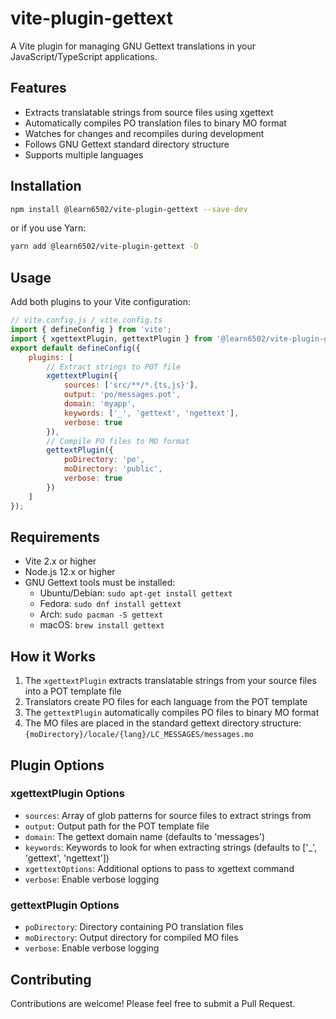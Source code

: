 # vite-plugin-gettext

A Vite plugin for managing GNU Gettext translations in your JavaScript/TypeScript applications.

## Features

- Extracts translatable strings from source files using xgettext
- Automatically compiles PO translation files to binary MO format
- Watches for changes and recompiles during development
- Follows GNU Gettext standard directory structure
- Supports multiple languages

## Installation

```bash
npm install @learn6502/vite-plugin-gettext --save-dev
```

or if you use Yarn:

```bash
yarn add @learn6502/vite-plugin-gettext -D
```

## Usage

Add both plugins to your Vite configuration:

```javascript
// vite.config.js / vite.config.ts
import { defineConfig } from 'vite';
import { xgettextPlugin, gettextPlugin } from '@learn6502/vite-plugin-gettext';
export default defineConfig({
    plugins: [
        // Extract strings to POT file
        xgettextPlugin({
            sources: ['src/**/*.{ts,js}'],
            output: 'po/messages.pot',
            domain: 'myapp',
            keywords: ['_', 'gettext', 'ngettext'],
            verbose: true
        }),
        // Compile PO files to MO format
        gettextPlugin({
            poDirectory: 'po',
            moDirectory: 'public',
            verbose: true
        })
    ]
});
```

## Requirements

- Vite 2.x or higher
- Node.js 12.x or higher
- GNU Gettext tools must be installed:
  - Ubuntu/Debian: `sudo apt-get install gettext`
  - Fedora: `sudo dnf install gettext`
  - Arch: `sudo pacman -S gettext`
  - macOS: `brew install gettext`

## How it Works

1. The `xgettextPlugin` extracts translatable strings from your source files into a POT template file
2. Translators create PO files for each language from the POT template
3. The `gettextPlugin` automatically compiles PO files to binary MO format
4. The MO files are placed in the standard gettext directory structure:
   `{moDirectory}/locale/{lang}/LC_MESSAGES/messages.mo`

## Plugin Options

### xgettextPlugin Options

- `sources`: Array of glob patterns for source files to extract strings from
- `output`: Output path for the POT template file
- `domain`: The gettext domain name (defaults to 'messages')
- `keywords`: Keywords to look for when extracting strings (defaults to ['_', 'gettext', 'ngettext'])
- `xgettextOptions`: Additional options to pass to xgettext command
- `verbose`: Enable verbose logging

### gettextPlugin Options

- `poDirectory`: Directory containing PO translation files
- `moDirectory`: Output directory for compiled MO files
- `verbose`: Enable verbose logging

## Contributing

Contributions are welcome! Please feel free to submit a Pull Request.
